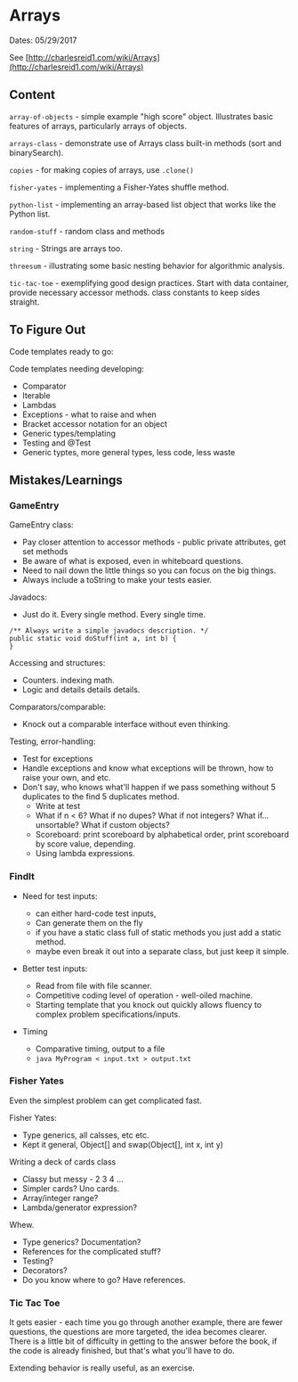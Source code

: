 # Arrays

Dates: 05/29/2017

See [http://charlesreid1.com/wiki/Arrays](http://charlesreid1.com/wiki/Arrays)

## Content

`array-of-objects` - simple example "high score" object. Illustrates basic features
	of arrays, particularly arrays of objects.

`arrays-class` - demonstrate use of Arrays class built-in methods (sort and binarySearch).

`copies` - for making copies of arrays, use `.clone()`

`fisher-yates` - implementing a Fisher-Yates shuffle method.

`python-list` - implementing an array-based list object that works like the Python list.

`random-stuff` - random class and methods

`string` - Strings are arrays too.

`threesum` - illustrating some basic nesting behavior for algorithmic analysis.

`tic-tac-toe` - exemplifying good design practices. Start with data container,
	provide necessary accessor methods. class constants to keep sides straight.


## To Figure Out

Code templates ready to go:

Code templates needing developing:
* Comparator
* Iterable
* Lambdas
* Exceptions - what to raise and when
* Bracket accessor notation for an object
* Generic types/templating
* Testing and @Test
* Generic typtes, more general types, less code, less waste


## Mistakes/Learnings

### GameEntry

GameEntry class:
* Pay closer attention to accessor methods - public private attributes, get set methods
* Be aware of what is exposed, even in whiteboard questions.
* Need to nail down the little things so you can focus on the big things. 
* Always include a toString to make your tests easier.

Javadocs:
* Just do it. Every single method. Every single time.

```
/** Always write a simple javadocs description. */
public static void doStuff(int a, int b) {
}
```

Accessing and structures:
* Counters. indexing math.
* Logic and details details details.

Comparators/comparable:
* Knock out a comparable interface without even thinking.

Testing, error-handling:
* Test for exceptions
* Handle exceptions and know what exceptions will be thrown, how to raise your own, and etc.
* Don't say, who knows what'll happen if we pass something without 5 duplicates to the find 5 duplicates method.
	* Write at test
	* What if n < 6? What if no dupes? What if not integers? What if... unsortable? What if custom objects?
	* Scoreboard: print scoreboard by alphabetical order, print scoreboard by score value, depending. 
	* Using lambda expressions.

### FindIt

* Need for test inputs:
	* can either hard-code test inputs, 
	* Can generate them on the fly
	* if you have a static class full of static methods you just add a static method.
	* maybe even break it out into a separate class, but just keep it simple.

* Better test inputs:
	* Read from file with file scanner. 
	* Competitive coding level of operation - well-oiled machine.
	* Starting template that you knock out quickly allows fluency to complex problem specifications/inputs.

* Timing
	* Comparative timing, output to a file 
	* `java MyProgram < input.txt > output.txt`

### Fisher Yates

Even the simplest problem can get complicated fast.

Fisher Yates:
* Type generics, all calsses, etc etc.
* Kept it general, Object[] and swap(Object[], int x, int y)

Writing a deck of cards class
* Classy but messy - 2 3 4 ... 
* Simpler cards? Uno cards.
* Array/integer range? 
* Lambda/generator expression?

Whew.
* Type generics? Documentation? 
* References for the complicated stuff?
* Testing?
* Decorators?
* Do you know where to go? Have references.


### Tic Tac Toe

It gets easier - each time you go through another example,
there are fewer questions, the questions are more targeted, 
the idea becomes clearer. There is a little bit of difficulty in 
getting to the answer before the book, if the code is already finished,
but that's what you'll have to do.

Extending behavior is really useful, as an exercise.





